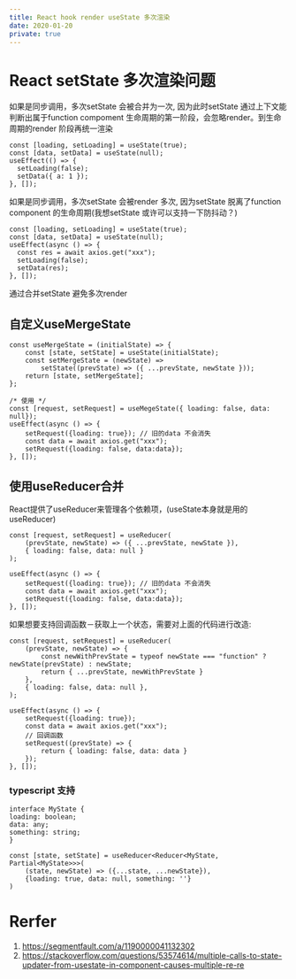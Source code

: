 ```yaml
---
title: React hook render useState 多次渲染
date: 2020-01-20
private: true
---
```

# React setState 多次渲染问题
如果是同步调用，多次setState 会被合并为一次, 因为此时setState 通过上下文能判断出属于function compoment 生命周期的第一阶段，会忽略render。到生命周期的render 阶段再统一渲染

    const [loading, setLoading] = useState(true);
    const [data, setData] = useState(null);
    useEffect(() => {
      setLoading(false);
      setData({ a: 1 });
    }, []);

如果是同步调用，多次setState 会被render 多次, 
因为setState 脱离了function component 的生命周期(我想setState 或许可以支持一下防抖动？)

    const [loading, setLoading] = useState(true);
    const [data, setData] = useState(null);
    useEffect(async () => {
      const res = await axios.get("xxx");
      setLoading(false);
      setData(res);
    }, []);

通过合并setState 避免多次render

## 自定义useMergeState

    const useMergeState = (initialState) => {
        const [state, setState] = useState(initialState);
        const setMergeState = (newState) =>
            setState((prevState) => ({ ...prevState, newState }));
        return [state, setMergeState];
    };

    /* 使用 */
    const [request, setRequest] = useMegeState({ loading: false, data: null});
    useEffect(async () => {
        setRequest({loading: true}); // 旧的data 不会消失
        const data = await axios.get("xxx");
        setRequest({loading: false, data:data}); 
    }, []);

## 使用useReducer合并
React提供了useReducer来管理各个依赖项，(useState本身就是用的useReducer)

    const [request, setRequest] = useReducer(
        (prevState, newState) => ({ ...prevState, newState }),
        { loading: false, data: null }
    );

    useEffect(async () => {
        setRequest({loading: true}); // 旧的data 不会消失
        const data = await axios.get("xxx");
        setRequest({loading: false, data:data}); 
    }, []);

如果想要支持回调函数－获取上一个状态，需要对上面的代码进行改造:

    const [request, setRequest] = useReducer(
        (prevState, newState) => {
            const newWithPrevState = typeof newState === "function" ? newState(prevState) : newState;
            return { ...prevState, newWithPrevState }
        },
        { loading: false, data: null },
    );

    useEffect(async () => {
        setRequest({loading: true}); 
        const data = await axios.get("xxx");
        // 回调函数
        setRequest((prevState) => {
            return { loading: false, data: data }
        });
    }, []);

### typescript 支持
    interface MyState {
    loading: boolean;
    data: any;
    something: string;
    }

    const [state, setState] = useReducer<Reducer<MyState, Partial<MyState>>>(
        (state, newState) => ({...state, ...newState}),
        {loading: true, data: null, something: ''}
    )



# Rerfer
1. https://segmentfault.com/a/1190000041132302
2. https://stackoverflow.com/questions/53574614/multiple-calls-to-state-updater-from-usestate-in-component-causes-multiple-re-re